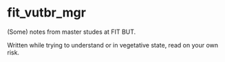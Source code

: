 # fit_vutbr_mgr

(Some) notes from master studes at FIT BUT.

Written while trying to understand or in vegetative state, read on your own risk.
